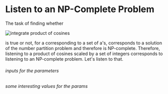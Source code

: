 Listen to an NP-Complete Problem
====

The task of finding whether

![integrate product of cosines](https://i.imgur.com/HtOPQQO.gif)

is true or not, for a corresponding to a set of a's, corresponds to a solution of the number partition problem and therefore is NP-complete. Therefore, listening to a product of cosines scaled by a set of integers corresponds to listening to an NP-complete problem. Let's listen to that.

###### inputs for the parameters

###### some interesting values for the params
